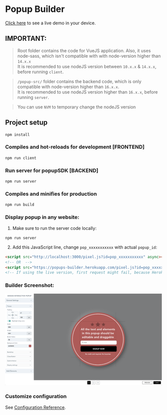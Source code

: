 # Popup Builder

[Click here](https://popup-builder.netlify.app/) to see a live demo in your device. 

## IMPORTANT:
> Root folder contains the code for VueJS application. Also, it uses node-sass, which isn't compatible with with node-version higher than `14.x.x`  
It is recommended to use nodeJS version between `10.x.x` & `14.x.x`, before running `client`. 
  
> `/popup-src/` folder contains the backend code, which is only compatible with node-version higher than `16.x.x`.  
> It is recommended to use nodeJS version higher than `16.x.x`, before running `server`.
 
> You can use `NVM` to temporary change the nodeJS version

## Project setup
```
npm install
```

### Compiles and hot-reloads for development [FRONTEND]
```
npm run client
```

### Run server for popupSDK [BACKEND]
```
npm run server
```

### Compiles and minifies for production
```
npm run build
```

### Display popup in any website:

1. Make sure to run the server code locally:
```
npm run server
```
2. Add this JavaScript line, change `pop_xxxxxxxxxxx` with actual `popup_id`:
```html
<script src="http://localhost:3000/pixel.js?id=pop_xxxxxxxxxxx" async></script>
<!-- OR  -->
<script src="https://popups-builder.herokuapp.com/pixel.js?id=pop_xxxxxxxxxxx" async></script>
<!-- If using the live version, first request might fail, because Heroku restarts the server sometime. In such a case, wait for two minutes and try hit again -->
```

### Builder Screenshot:

![Popup Builder App](https://github.com/BashCloud/popup-builder/blob/master/app-preview.png?raw=true)


### Customize configuration
See [Configuration Reference](https://cli.vuejs.org/config/).

